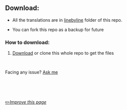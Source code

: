 ## Download:

- All the translations are in [linebyline](https://github.com/fawazahmed0/hadith-api/tree/1/database/linebyline "linebyline") folder of this repo.

- You can fork this repo as a backup for future


### How to download:
1. [Download](https://github.com/fawazahmed0/hadith-api/archive/1.zip) or clone this whole repo to get the files

<br>

Facing any issue? [Ask me](https://github.com/fawazahmed0/hadith-api/issues/new "Ask me")

<br>
<br>
<br>

[:pencil2:*Improve this page*](https://github.com/fawazahmed0/hadith-api/edit/1/download.md)
